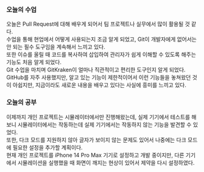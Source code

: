### 오늘의 수업

오늘은 Pull Request에 대해 배우게 되어서 팀 프로젝트나 실무에서 많이 활용될 것 같다.<br>
수업을 통해 현업에서 어떻게 사용되는지 조금 알게 되었고, Git이 개발자에게 없어서는 안 되는 필수 도구임을 계속해서 느끼고 있다.<br>
또한 이슈를 올릴 때 코드를 복사하여 삽입하여 관리자가 쉽게 이해할 수 있도록 해주는 기능도 처음 알게 되었다.<br>
Git 수업을 마치며 GitKraken이 얼마나 직관적이고 편리한 도구인지 알게 되었다.<br>
GitHub를 자주 사용했지만, 알고 있는 기능이 제한적이어서 이런 기능들을 놓쳐왔던 것이 아쉽지만, 지금이라도 새로운 내용을 배우고 있다는 사실에 흥미를 느끼고 있다.<br>

### 오늘의 공부

이제까지 개인 프로젝트는 시뮬레이터에서만 진행해왔는데, 실제 기기에서 테스트를 해보니 시뮬레이터에서는 작동하는데 실제 기기에서는 작동하지 않는 기능을 발견할 수 있었다.<br>
또한, 다크 모드를 지원하지 않아 글자가 보이지 않는 문제도 있어서 나중에는 다크 모드에 필요한 설정을 추가할 계획이다.<br>
현재 개인 프로젝트를 iPhone 14 Pro Max 기기로 설정하고 개발 중이지만, 다른 기기에서 시뮬레이션을 실행했을 때 화면이 깨지는 현상이 있어서 제약을 다시 설정하였다.<br>
